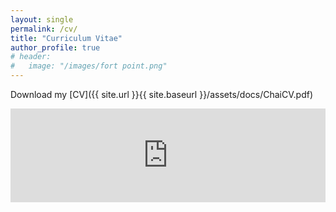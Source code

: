 ```yaml
---
layout: single
permalink: /cv/
title: "Curriculum Vitae"
author_profile: true
# header:
#   image: "/images/fort point.png"
---
```


Download my [CV]({{ site.url }}{{ site.baseurl }}/assets/docs/ChaiCV.pdf)

<embed src="https://github.com/y-chai/personal-site/blob/master/assets/docs/ChaiCV.pdf" width="100%"/>